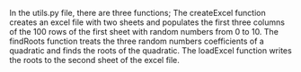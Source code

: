 In the utils.py file, there are three functions; The createExcel function creates an excel file with two sheets and populates the first three columns of the 100 rows of the first sheet with random numbers from 0 to 10. The findRoots function treats the three random numbers coefficients of a quadratic and finds the roots of the quadratic. The loadExcel function writes the roots to the second sheet of the excel file.
